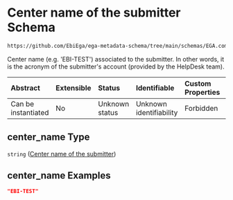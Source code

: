 # Center name of the submitter Schema

```txt
https://github.com/EbiEga/ega-metadata-schema/tree/main/schemas/EGA.common-definitions.json#/definitions/object_core_id/properties/center_name
```

Center name (e.g. 'EBI-TEST') associated to the submitter. In other words, it is the acronym of the submitter's account (provided by the HelpDesk team).

| Abstract            | Extensible | Status         | Identifiable            | Custom Properties | Additional Properties | Access Restrictions | Defined In                                                                                |
| :------------------ | :--------- | :------------- | :---------------------- | :---------------- | :-------------------- | :------------------ | :---------------------------------------------------------------------------------------- |
| Can be instantiated | No         | Unknown status | Unknown identifiability | Forbidden         | Allowed               | none                | [EGA.common-definitions.json*](../out/EGA.common-definitions.json "open original schema") |

## center_name Type

`string` ([Center name of the submitter](ega-2-definitions-core-identifiers-of-an-object-properties-center-name-of-the-submitter.md))

## center_name Examples

```json
"EBI-TEST"
```
